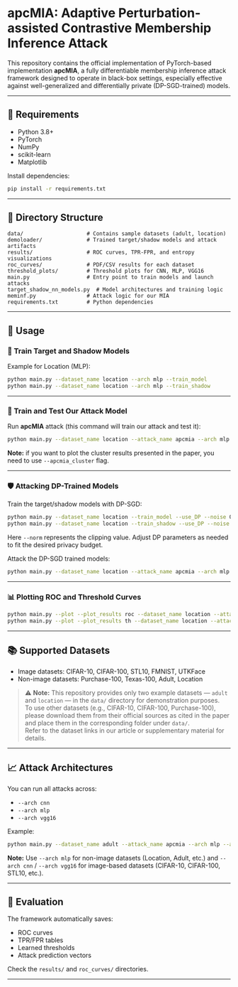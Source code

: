 # apcMIA: Adaptive Perturbation-assisted Contrastive Membership Inference Attack

This repository contains the official implementation of PyTorch-based implementation **apcMIA**, a fully differentiable membership inference attack framework designed to operate in black-box settings, especially effective against well-generalized and differentially private (DP-SGD-trained) models.

---

## 🧠 Requirements

- Python 3.8+
- PyTorch
- NumPy
- scikit-learn
- Matplotlib

Install dependencies:

```bash
pip install -r requirements.txt
```

---

## 📁 Directory Structure

```
data/                    # Contains sample datasets (adult, location)
demoloader/              # Trained target/shadow models and attack artifacts
results/                 # ROC curves, TPR-FPR, and entropy visualizations
roc_curves/              # PDF/CSV results for each dataset
threshold_plots/         # Threshold plots for CNN, MLP, VGG16
main.py                  # Entry point to train models and launch attacks
target_shadow_nn_models.py  # Model architectures and training logic
meminf.py                # Attack logic for our MIA
requirements.txt         # Python dependencies
```

---

## 🏃 Usage

### 🔧 Train Target and Shadow Models

Example for Location (MLP):

```bash
python main.py --dataset_name location --arch mlp --train_model 
python main.py --dataset_name location --arch mlp --train_shadow
```

---

### 🚨 Train and Test Our Attack Model

Run **apcMIA** attack (this command will train our attack and test it):

```bash
python main.py --dataset_name location --attack_name apcmia --arch mlp --apcmia_cluster
```

**Note:** if you want to plot the cluster results presented in the paper, you need to use `--apcmia_cluster` flag.

---

### 🛡️ Attacking DP-Trained Models

Train the target/shadow models with DP-SGD:

```bash
python main.py --dataset_name location --train_model --use_DP --noise 0.3 --norm 5 --delta 1e-5
python main.py --dataset_name location --train_shadow --use_DP --noise 0.3 --norm 5 --delta 1e-5
```

Here `--norm` represents the clipping value. Adjust DP parameters as needed to fit the desired privacy budget.

Attack the DP-SGD trained models:

```bash
python main.py --dataset_name location --attack_name apcmia --arch mlp --apcmia_cluster
```

---

### 📊 Plotting ROC and Threshold Curves

```bash
python main.py --plot --plot_results roc --dataset_name location --attack_name apcmia
python main.py --plot --plot_results th --dataset_name location --attack_name apcmia
```

---

## 📚 Supported Datasets

- Image datasets: CIFAR-10, CIFAR-100, STL10, FMNIST, UTKFace  
- Non-image datasets: Purchase-100, Texas-100, Adult, Location

> ⚠️ **Note:** This repository provides only two example datasets — `adult` and `location` — in the `data/` directory for demonstration purposes.  
To use other datasets (e.g., CIFAR-10, CIFAR-100, Purchase-100), please download them from their official sources as cited in the paper and place them in the corresponding folder under `data/`.  
Refer to the dataset links in our article or supplementary material for details.

---

## 📈 Attack Architectures

You can run all attacks across:

- `--arch cnn`
- `--arch mlp`
- `--arch vgg16`

Example:

```bash
python main.py --dataset_name adult --attack_name apcmia --arch mlp --apcmia_cluster
```

**Note:** Use `--arch mlp` for non-image datasets (Location, Adult, etc.) and `--arch cnn` / `--arch vgg16` for image-based datasets (CIFAR-10, CIFAR-100, STL10, etc.).

---

## 🧪 Evaluation

The framework automatically saves:

- ROC curves
- TPR/FPR tables
- Learned thresholds
- Attack prediction vectors

Check the `results/` and `roc_curves/` directories.

---

<!-- ## 📄 Citation

If you use this code, please cite our work:

> "apcMIA: Adaptive Perturbation-based Contrastive Membership Inference Attacks." ACM CCS 2025 (under review). -->